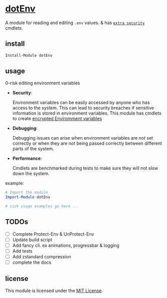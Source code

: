 # [dotEnv](dotEnv)

A module for reading and editing `.env` values. & has
[`extra security`](/docs/Readme.md#security-best-practices) cmdlets.

## install

```PowerShell
Install-Module dotEnv
```

## usage

0-risk editing environment variables

- **Security**:

  Environment variables can be easily accessed by anyone who has access to the
  system. This can lead to security breaches if sensitive information is stored
  in environment variables. This module has cmdlets to create
  [encrypted Enviromment variables](https://github.com/alainQtec/dotEnv/wiki#enc)

- **Debugging**:

  Debugging issues can arise when environment variables are not set correctly or
  when they are not being passed correctly between different parts of the
  system.

- **Performance**:

  Cmdlets are benchmarked during tests to make sure they will not slow down the
  system.

example:

```PowerShell
# Import the module
Import-Module dotEnv

# sick usage examples go here ...
```

## TODOs

- [ ] Complete Protect-Env & UnProtect-Env
- [ ] Update build script
- [ ] Add fancy cli. ex animations, progressbar & logging
- [ ] Add tests
- [ ] Add zstandard compression
- [ ] complete the docs

## license

This module is licensed under the
[MIT License](https://alainQtec.MIT-license.org).
